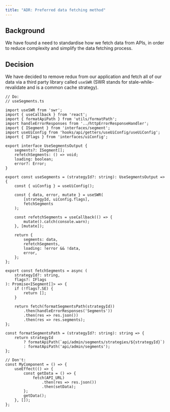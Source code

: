 ```yaml
---
title: "ADR: Preferred data fetching method"
---
```


## Background

We have found a need to standardise how we fetch data from APIs, in order to reduce complexity and simplify the data fetching process.

## Decision

We have decided to remove redux from our application and fetch all of our data via a third party library called `useSWR` (SWR stands for stale-while-revalidate and is a common cache strategy).

```tsx
// Do:
// useSegments.ts

import useSWR from 'swr';
import { useCallback } from 'react';
import { formatApiPath } from 'utils/formatPath';
import handleErrorResponses from '../httpErrorResponseHandler';
import { ISegment } from 'interfaces/segment';
import useUiConfig from 'hooks/api/getters/useUiConfig/useUiConfig';
import { IFlags } from 'interfaces/uiConfig';

export interface UseSegmentsOutput {
    segments?: ISegment[];
    refetchSegments: () => void;
    loading: boolean;
    error?: Error;
}

export const useSegments = (strategyId?: string): UseSegmentsOutput => {
    const { uiConfig } = useUiConfig();

    const { data, error, mutate } = useSWR(
        [strategyId, uiConfig.flags],
        fetchSegments
    );

    const refetchSegments = useCallback(() => {
        mutate().catch(console.warn);
    }, [mutate]);

    return {
        segments: data,
        refetchSegments,
        loading: !error && !data,
        error,
    };
};

export const fetchSegments = async (
    strategyId?: string,
    flags?: IFlags
): Promise<ISegment[]> => {
    if (!flags?.SE) {
        return [];
    }

    return fetch(formatSegmentsPath(strategyId))
        .then(handleErrorResponses('Segments'))
        .then(res => res.json())
        .then(res => res.segments);
};

const formatSegmentsPath = (strategyId?: string): string => {
    return strategyId
        ? formatApiPath(`api/admin/segments/strategies/${strategyId}`)
        : formatApiPath('api/admin/segments');
};

// Don't:
const MyComponent = () => {
    useEffect(() => {
        const getData = () => {
            fetch(API_URL)
                .then(res => res.json())
                .then(setData);
        };
        getData();
    }, []);
};
```
